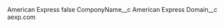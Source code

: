 <?xml version="1.0" encoding="UTF-8"?>
<CustomMetadata xmlns="http://soap.sforce.com/2006/04/metadata" xmlns:xsi="http://www.w3.org/2001/XMLSchema-instance" xmlns:xsd="http://www.w3.org/2001/XMLSchema">
    <label>American Express</label>
    <protected>false</protected>
    <values>
        <field>ComponyName__c</field>
        <value xsi:type="xsd:string">American Express</value>
    </values>
    <values>
        <field>Domain__c</field>
        <value xsi:type="xsd:string">aexp.com</value>
    </values>
</CustomMetadata>

